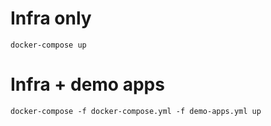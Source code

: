 # Infra only

```docker-compose up```

# Infra + demo apps

```docker-compose -f docker-compose.yml -f demo-apps.yml up```